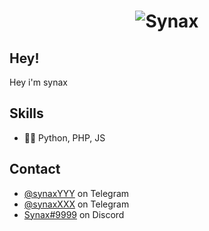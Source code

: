 <h1 align="center">
  <img src="https://github.com/SynaxHelper/SynaxHelper/blob/main/standard.gif" alt="Synax" />
</h1>

## Hey!
Hey i'm synax

## Skills
- 👨‍💻 Python, PHP, JS

## Contact
- [@synaxYYY](https://t.me/synaxYYY) on Telegram
- [@synaxXXX](https://t.me/synaxXXX) on Telegram
- [Synax#9999](./) on Discord
